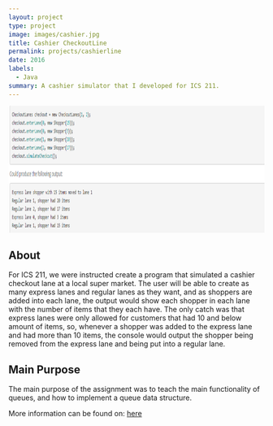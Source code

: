 ```yaml
---
layout: project
type: project
image: images/cashier.jpg
title: Cashier CheckoutLine 
permalink: projects/cashierline 
date: 2016
labels:
  - Java
summary: A cashier simulator that I developed for ICS 211.
---
```


<div class>
<img class="ui centered middle image" height = "250" width = "1500" src="../images/cashier pic.png">
</div>

<h2>About</h2>
<p>
For ICS 211, we were instructed create a program that simulated a cashier checkout lane at a local super market. The user will be able to create as many express lanes and regular lanes as they want, and as shoppers are added into each lane, the output would show each shopper in each lane with the number of items that they each have. The only catch was that express lanes were only allowed for customers that had 10 and below amount of items, so, whenever a shopper was added to the express lane and had more than 10 items, the console would output the shopper being removed from the express lane and being put into a regular lane.
  </p>

<h2>Main Purpose</h2>
The main purpose of the assignment was to teach the main functionality of queues, and how to implement a queue data structure.

More information can be found on: <a href="http://courses.ics.hawaii.edu/ics211s17-2/morea/100.queues/experience-A06.html">here</a>


